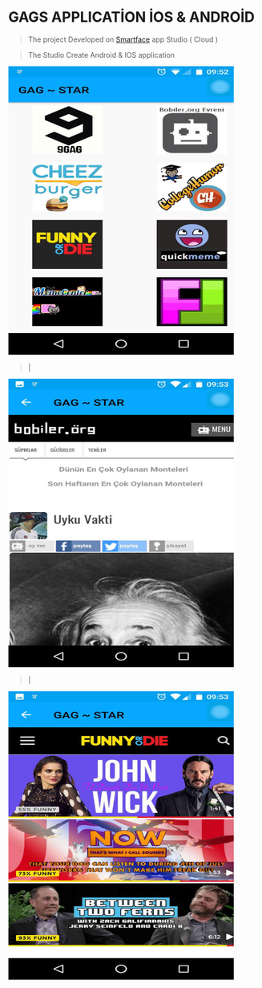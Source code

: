 # GAGS APPLICATİON İOS & ANDROİD 
>The project Developed on [Smartface](https://www.smartface.io/smartface/) app Studio ( Cloud )

>The Studio Create Android & IOS application 

<img src="https://github.com/Burakdemirci/gagstar/blob/develop/ek1.jpg" width="450" height="575">

>|
<img src="https://github.com/Burakdemirci/gagstar/blob/develop/ek2.jpg" width="450" height="575">

>|
<img src="https://github.com/Burakdemirci/gagstar/blob/develop/ek3.jpg" width="450" height="575">
